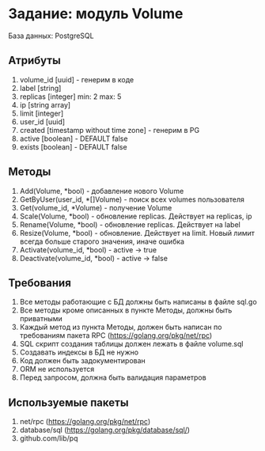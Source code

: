 Задание: модуль Volume
=============================
База данных: PostgreSQL

Атрибуты
--------

 1. volume_id [uuid] - генерим в коде
 2. label [string]
 3. replicas [integer]  min: 2 max: 5
 4. ip [string array]
 5. limit [integer]
 6. user_id [uuid]
 7. created [timestamp without time zone] - генерим в PG
 8. active [boolean] - DEFAULT false
 9. exists [boolean] - DEFAULT false


Методы
------

 1. Add(Volume, *bool) - добавление нового Volume
 2. GetByUser(user_id, *[]Volume) - поиск всех volumes пользователя
 3. Get(volume_id, *Volume) - получение Volume
 4. Scale(Volume, *bool) - обновление replicas. Действует на replicas, ip
 5. Rename(Volume, *bool) - обновление replicas. Действует на label
 6. Resize(Volume, *bool) - обновление. Действует на limit. Новый лимит всегда больше старого значения, иначе ошибка
 7. Activate(volume_id, *bool) - active -> true
 8. Deactivate(volume_id, *bool) - active -> false

Требования
----------

 1. Все методы работающие с БД должны быть написаны в файле sql.go
 2. Все методы кроме описанных в пункте Методы, должны быть приватными
 3. Каждый метод из пункта Методы, должен быть написан по требованиям пакета RPC (https://golang.org/pkg/net/rpc)
 4. SQL скрипт создания таблицы должен лежать в файле volume.sql
 5. Создавать индексы в БД не нужно
 6. Код должен быть задокументирован
 7. ORM не используется
 8. Перед запросом, должна быть валидация параметров


Используемые пакеты
-------------------

 1. net/rpc (https://golang.org/pkg/net/rpc)
 2. database/sql (https://golang.org/pkg/database/sql/)
 3. github.com/lib/pq
